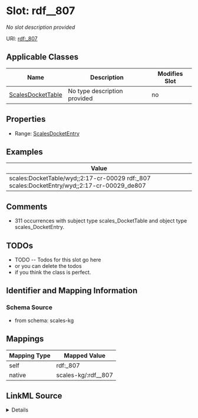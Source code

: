 

# Slot: rdf__807


_No slot description provided_





URI: [rdf:_807](http://www.w3.org/1999/02/22-rdf-syntax-ns#_807)



<!-- no inheritance hierarchy -->





## Applicable Classes

| Name | Description | Modifies Slot |
| --- | --- | --- |
| [ScalesDocketTable](../classes/ScalesDocketTable.md) | No type description provided |  no  |







## Properties

* Range: [ScalesDocketEntry](../classes/ScalesDocketEntry.md)






## Examples

| Value |
| --- |
| scales:DocketTable/wyd;;2:17-cr-00029 rdf:_807 scales:DocketEntry/wyd;;2:17-cr-00029_de807 |

## Comments

* 311 occurrences with subject type scales_DocketTable and object type scales_DocketEntry.

## TODOs

* TODO -- Todos for this slot go here
* or you can delete the todos
* if you think the class is perfect.

## Identifier and Mapping Information







### Schema Source


* from schema: scales-kg




## Mappings

| Mapping Type | Mapped Value |
| ---  | ---  |
| self | rdf:_807 |
| native | scales-kg/:rdf__807 |




## LinkML Source

<details>
```yaml
name: rdf__807
description: No slot description provided
todos:
- TODO -- Todos for this slot go here
- or you can delete the todos
- if you think the class is perfect.
comments:
- 311 occurrences with subject type scales_DocketTable and object type scales_DocketEntry.
examples:
- value: scales:DocketTable/wyd;;2:17-cr-00029 rdf:_807 scales:DocketEntry/wyd;;2:17-cr-00029_de807
from_schema: scales-kg
rank: 1000
slot_uri: rdf:_807
alias: rdf__807
domain_of:
- scales_DocketTable
range: scales_DocketEntry

```
</details>
